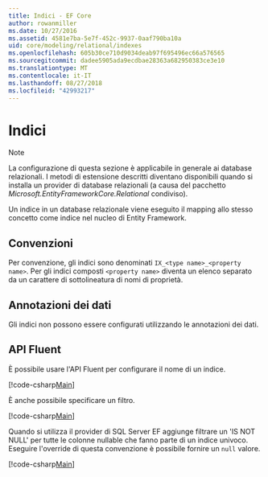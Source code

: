 ```yaml
---
title: Indici - EF Core
author: rowanmiller
ms.date: 10/27/2016
ms.assetid: 4581e7ba-5e7f-452c-9937-0aaf790ba10a
uid: core/modeling/relational/indexes
ms.openlocfilehash: 605b30ce710d9034deab97f695496ec66a576565
ms.sourcegitcommit: dadee5905ada9ecdbae28363a682950383ce3e10
ms.translationtype: MT
ms.contentlocale: it-IT
ms.lasthandoff: 08/27/2018
ms.locfileid: "42993217"
---
```

# <a name="indexes"></a>Indici

> [!NOTE]  
> La configurazione di questa sezione è applicabile in generale ai database relazionali. I metodi di estensione descritti diventano disponibili quando si installa un provider di database relazionali (a causa del pacchetto *Microsoft.EntityFrameworkCore.Relational* condiviso).

Un indice in un database relazionale viene eseguito il mapping allo stesso concetto come indice nel nucleo di Entity Framework.

## <a name="conventions"></a>Convenzioni

Per convenzione, gli indici sono denominati `IX_<type name>_<property name>`. Per gli indici composti `<property name>` diventa un elenco separato da un carattere di sottolineatura di nomi di proprietà.

## <a name="data-annotations"></a>Annotazioni dei dati

Gli indici non possono essere configurati utilizzando le annotazioni dei dati.

## <a name="fluent-api"></a>API Fluent

È possibile usare l'API Fluent per configurare il nome di un indice.

[!code-csharp[Main](../../../../samples/core/Modeling/FluentAPI/Samples/Relational/IndexName.cs?name=Model&highlight=9)]

È anche possibile specificare un filtro.

[!code-csharp[Main](../../../../samples/core/Modeling/FluentAPI/Samples/Relational/IndexFilter.cs?name=Model&highlight=9)]

Quando si utilizza il provider di SQL Server EF aggiunge filtrare un 'IS NOT NULL' per tutte le colonne nullable che fanno parte di un indice univoco. Eseguire l'override di questa convenzione è possibile fornire un `null` valore.

[!code-csharp[Main](../../../../samples/core/Modeling/FluentAPI/Samples/Relational/IndexNoFilter.cs?name=Model&highlight=10)]
